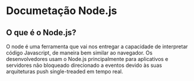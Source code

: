 # Documetação Node.js

## O que é o Node.js?

O node é uma ferramenta que vai nos entregar a capacidade de interpretar código Javascript, de maneira bem similar ao navegador. 
Os desenvolvedores usam o Node.js principalmente para aplicativos e servidores não bloqueado direcionado a eventos devido às suas arquiteturas push single-treaded em tempo real.
